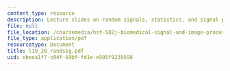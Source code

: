 ```yaml
---
content_type: resource
description: Lecture slides on random signals, statistics, and signal processing.
file: null
file_location: /coursemedia/hst-582j-biomedical-signal-and-image-processing-spring-2007/ebeea1f7c04f69bffd1ee905f9239598_l19_20_randsig.pdf
file_type: application/pdf
resourcetype: Document
title: l19_20_randsig.pdf
uid: ebeea1f7-c04f-69bf-fd1e-e905f9239598
---
```


